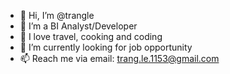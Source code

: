 - 👋 Hi, I’m @trangle
- 👀 I’m a BI Analyst/Developer
- 🌱 I love travel, cooking and coding
- 💞️ I’m currently looking for job opportunity
- 📫 Reach me via email: trang.le.1153@gmail.com

<!---
trangle/trangle is a ✨ special ✨ repository because its `README.md` (this file) appears on your GitHub profile.
You can click the Preview link to take a look at your changes.
--->
